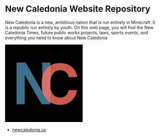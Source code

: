 # New Caledonia Website Repository
New Caledonia is a new, ambitious nation that is run entirely in Minecraft. It is a republic run entirely by youth. On this web page, you will find the New Caledonia Times, future public works projects, laws, sports events, and everything you need to know about New Caledonia

![images/logo.jpg](images/logo.jpg)

- [newcaledonia.us](https://newcaledonia.us/)
